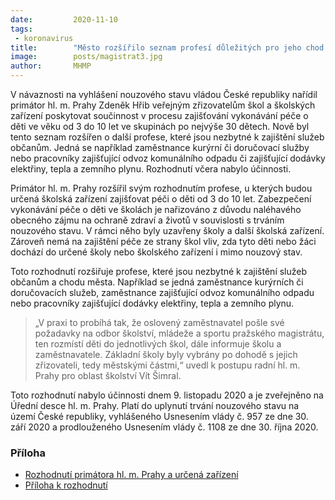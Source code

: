 ```yaml
---
date:         2020-11-10
tags:         
 - koronavirus
title:        "Město rozšířilo seznam profesí důležitých pro jeho chod. Dětem zaměstnanců bude poskytnuta péče"
image: 	      posts/magistrat3.jpg
author:       MHMP
---
```


V návaznosti na vyhlášení nouzového stavu vládou České republiky nařídil primátor hl. m. Prahy Zdeněk Hřib veřejným zřizovatelům škol a školských zařízení poskytovat součinnost v procesu zajišťování vykonávání péče o děti ve věku od 3 do 10 let ve skupinách po nejvýše 30 dětech. Nově byl tento seznam rozšířen o další profese, které jsou nezbytné k zajištění služeb občanům. Jedná se například zaměstnance kurýrní či doručovací služby nebo pracovníky zajišťující odvoz komunálního odpadu či zajišťující dodávky elektřiny, tepla a zemního plynu. Rozhodnutí včera nabylo účinnosti.

Primátor hl. m. Prahy rozšířil svým rozhodnutím profese, u kterých budou určená školská zařízení zajišťovat péči o děti od 3 do 10 let. Zabezpečení vykonávání péče o děti ve školách je nařizováno z důvodu naléhavého obecného zájmu na ochraně zdraví a životů v souvislosti s trváním nouzového stavu. V rámci něho byly uzavřeny školy a další školská zařízení. Zároveň nemá na zajištění péče ze strany škol vliv, zda tyto děti nebo žáci dochází do určené školy nebo školského zařízení i mimo nouzový stav.

Toto rozhodnutí rozšiřuje profese, které jsou nezbytné k zajištění služeb občanům a chodu města. Například se jedná zaměstnance kurýrních či doručovacích služeb, zaměstnance zajišťující odvoz komunálního odpadu nebo pracovníky zajišťující dodávky elektřiny, tepla a zemního plynu.

> „V praxi to probíhá tak, že oslovený zaměstnavatel pošle své požadavky na odbor školství, mládeže a sportu pražského magistrátu, ten rozmístí děti do jednotlivých škol, dále informuje školu a zaměstnavatele. Základní školy byly vybrány po dohodě s jejich zřizovateli, tedy městskými částmi,“ uvedl k postupu radní hl. m. Prahy pro oblast školství Vít Šimral.

Toto rozhodnutí nabylo účinnosti dnem 9. listopadu 2020 a je zveřejněno na Úřední desce hl. m. Prahy. Platí do uplynutí trvání nouzového stavu na území České republiky, vyhlášeného Usnesením vlády č. 957 ze dne 30. září 2020 a prodlouženého Usnesením vlády č. 1108 ze dne 30. října 2020.

### Příloha

* [Rozhodnutí primátora hl. m. Prahy a určená zařízení](/assets/pdf/dec.pdf)
* [Příloha k rozhodnutí](/assets/pdf/dec1.pdf)
